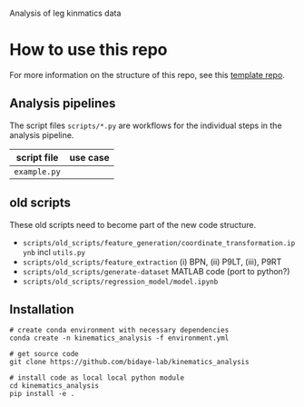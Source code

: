 Analysis of leg kinmatics data

# How to use this repo
For more information on the structure of this repo, 
see this [template repo](https://github.com/bidaye-lab/template_data_pipelines).

## Analysis pipelines
The script files `scripts/*.py` are workflows for the individual steps in the analysis pipeline.

|script file|use case|
|---|---|
|`example.py`||

## old scripts
These old scripts need to become part of the new code structure.
- `scripts/old_scripts/feature_generation/coordinate_transformation.ipynb` incl `utils.py`
- `scripts/old_scripts/feature_extraction` (i) BPN, (ii) P9LT, (iii), P9RT
- `scripts/old_scripts/generate-dataset` MATLAB code (port to python?)
- `scripts/old_scripts/regression_model/model.ipynb`


## Installation
```
# create conda environment with necessary dependencies
conda create -n kinematics_analysis -f environment.yml

# get source code
git clone https://github.com/bidaye-lab/kinematics_analysis

# install code as local local python module
cd kinematics_analysis
pip install -e .
```

